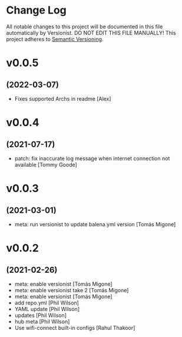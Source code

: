 # Change Log

All notable changes to this project will be documented in this file
automatically by Versionist. DO NOT EDIT THIS FILE MANUALLY!
This project adheres to [Semantic Versioning](http://semver.org/).

# v0.0.5
## (2022-03-07)

* Fixes supported Archs in readme [Alex]

# v0.0.4
## (2021-07-17)

* patch: fix inaccurate log message when internet connection not available [Tommy Goode]

# v0.0.3
## (2021-03-01)

* meta: run versionist to update balena.yml version [Tomás Migone]

# v0.0.2
## (2021-02-26)

* meta: enable versionist [Tomás Migone]
* meta: enable versionist take 2 [Tomás Migone]
* meta: enable versionist [Tomás Migone]
* add repo.yml [Phil Wilson]
* YAML update [Phil Wilson]
* updates [Phil Wilson]
* hub meta [Phil Wilson]
* Use wifi-connect built-in configs [Rahul Thakoor]
